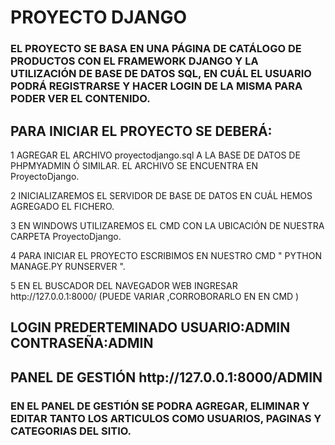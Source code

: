 <h1>PROYECTO DJANGO</h1>

<h3>EL PROYECTO SE BASA EN UNA PÁGINA DE CATÁLOGO DE PRODUCTOS CON EL FRAMEWORK DJANGO Y LA UTILIZACIÓN DE BASE DE DATOS SQL, EN CUÁL EL USUARIO PODRÁ REGISTRARSE Y HACER LOGIN DE LA MISMA PARA PODER VER EL CONTENIDO.</h3>

<h2>PARA INICIAR EL PROYECTO SE DEBERÁ:</h2>

<p>  1 AGREGAR EL ARCHIVO proyectodjango.sql A LA BASE DE DATOS DE PHPMYADMIN Ó SIMILAR. EL ARCHIVO SE ENCUENTRA EN ProyectoDjango. </p>

<p>  2 INICIALIZAREMOS EL SERVIDOR DE BASE DE DATOS EN CUÁL HEMOS AGREGADO EL FICHERO. </p>
 
<p>  3 EN WINDOWS UTILIZAREMOS EL CMD CON LA UBICACIÓN DE NUESTRA CARPETA ProyectoDjango. </p>

<p>  4 PARA INICIAR EL PROYECTO ESCRIBIMOS EN NUESTRO CMD "  PYTHON MANAGE.PY RUNSERVER  ". </p>

<p>  5 EN EL BUSCADOR DEL NAVEGADOR WEB INGRESAR http://127.0.0.1:8000/  (PUEDE VARIAR ,CORROBORARLO EN EN CMD ) 

<h2>LOGIN PREDERTEMINADO    USUARIO:ADMIN    CONTRASEÑA:ADMIN </H2>
<h2>PANEL DE GESTIÓN http://127.0.0.1:8000/ADMIN </h2>
<h3>EN EL PANEL DE GESTIÓN SE PODRA AGREGAR, ELIMINAR Y EDITAR TANTO LOS ARTICULOS COMO USUARIOS, PAGINAS Y CATEGORIAS DEL SITIO. </h3>

